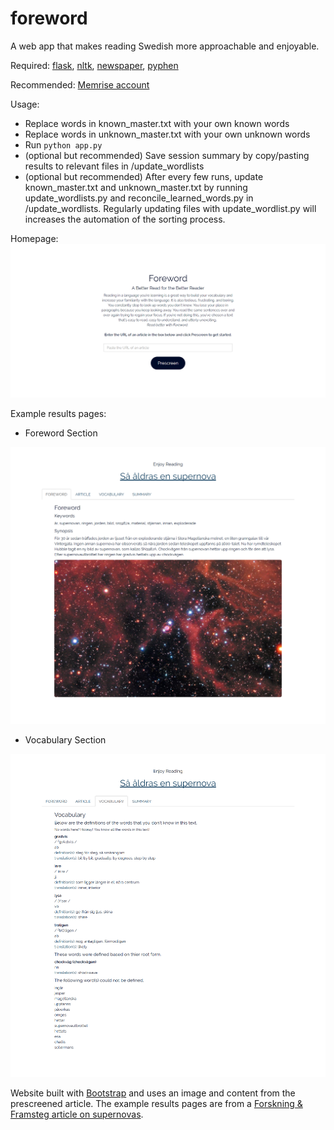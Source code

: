 # foreword
A web app that makes reading Swedish more approachable and enjoyable. 

Required: <a href="http://flask.pocoo.org/">flask</a>, <a href="http://www.nltk.org/">nltk</a>, <a href="https://newspaper.readthedocs.io/en/latest/">newspaper</a>, <a href="http://pyphen.org/">pyphen</a>

Recommended: <a href="https://www.memrise.com/">Memrise account</a>

Usage:
- Replace words in known_master.txt with your own known words
- Replace words in unknown_master.txt with your own unknown words
- Run <code>python app.py</code>
- (optional but recommended) Save session summary by copy/pasting results to relevant files in /update_wordlists
- (optional but recommended) After every few runs, update known_master.txt and unknown_master.txt by running update_wordlists.py and reconcile_learned_words.py in /update_wordlists. Regularly updating files with update_wordlist.py will increases the automation of the sorting process.

Homepage:
<img src="https://github.com/codesue/foreword/blob/master/screenshots/foreword_index.png" alt="screenshot of Foreword homepage" />

Example results pages:
- Foreword Section
<img src="https://github.com/codesue/foreword/blob/master/screenshots/foreword_supernova_results_foreword.png" alt="screenshot of Foreword Foreword Section results" />


- Vocabulary Section
<img src="https://github.com/codesue/foreword/blob/master/screenshots/foreword_supernova_results_vocabulary.png" alt="screenshot of Foreword Vocabulary Section results" />

Website built with <a href="https://getbootstrap.com/">Bootstrap</a> and uses an image and content from the prescreened article. The example results pages are from a <a href ="http://fof.se/tidning/2017/4/artikel/sa-aldras-en-supernova">Forskning & Framsteg article on supernovas</a>.
